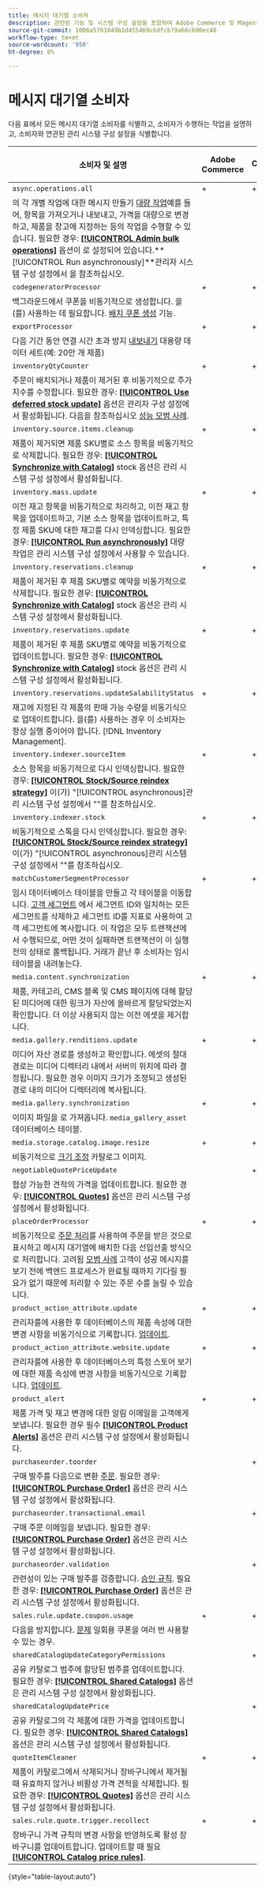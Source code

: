 ```yaml
---
title: 메시지 대기열 소비자
description: 관련된 기능 및 시스템 구성 설정을 포함하여 Adobe Commerce 및 Magento Open Source 메시지 대기열 소비자에 대해 알아봅니다.
source-git-commit: 1006a5761849b1d455469c6dfcb79a66cb90ec40
workflow-type: tm+mt
source-wordcount: '950'
ht-degree: 0%

---
```



# 메시지 대기열 소비자

다음 표에서 모든 메시지 대기열 소비자를 식별하고, 소비자가 수행하는 작업을 설명하고, 소비자와 연관된 관리 시스템 구성 설정을 식별합니다.

| 소비자 및 설명 | Adobe Commerce | Adobe Commerce 및 B2B | Magento Open Source |
|----------------------------------------------------------------------------------------------------------------------------------------------------------------------------------------------------------------------------------------------------------------------------------------------------------------------------------------------------------------------------------------------------------------------------------------------------------------------------------------------------------------------------------------------|----------------|-------------------------|---------------------|
| `async.operations.all` | + | + | + |
| 의 각 개별 작업에 대한 메시지 만들기 [대량 작업](https://developer.adobe.com/commerce/php/development/components/message-queues/bulk-operations/)예를 들어, 항목을 가져오거나 내보내고, 가격을 대량으로 변경하고, 제품을 창고에 지정하는 등의 작업을 수행할 수 있습니다. 필요한 경우: [**[!UICONTROL Admin bulk operations]**](https://docs.magento.com/user-guide/configuration/catalog/inventory.html?#admin-bulk-operations) 옵션이 로 설정되어 있습니다.**[!UICONTROL Run asynchronously]**관리자 시스템 구성 설정에서 을 참조하십시오. |  |  |  |
| `codegeneratorProcessor` | + | + | + |
| 백그라운드에서 쿠폰을 비동기적으로 생성합니다. 을(를) 사용하는 데 필요합니다. [배치 쿠폰 생성](https://experienceleague.adobe.com/docs/commerce-admin/marketing/promotions/cart-rules/price-rules-cart-coupon.html#method-2%3A-generate-a-batch-of-coupons) 기능. |  |  |  |
| `exportProcessor` | + | + | + |
| 다음 기간 동안 연결 시간 초과 방지 [내보내기](https://experienceleague.adobe.com/docs/commerce-admin/systems/data-transfer/data-export.html) 대용량 데이터 세트(예: 20만 개 제품) |  |  |  |
| `inventoryQtyCounter` | + | + |  |
| 주문이 배치되거나 제품이 제거된 후 비동기적으로 주가 지수를 수정합니다. 필요한 경우: [**[!UICONTROL Use deferred stock update]**](https://docs.magento.com/user-guide/configuration/catalog/inventory.html#product-stock-options) 옵션은 관리자 구성 설정에서 활성화됩니다. 다음을 참조하십시오 [성능 모범 사례](https://experienceleague.adobe.com/docs/commerce-operations/performance-best-practices/configuration.html#deferred-stock-update). |  |  |  |
| `inventory.source.items.cleanup` | + | + | + |
| 제품이 제거되면 제품 SKU별로 소스 항목을 비동기적으로 삭제합니다. 필요한 경우: [**[!UICONTROL Synchronize with Catalog]**](https://docs.magento.com/user-guide/configuration/catalog/inventory.html) stock 옵션은 관리 시스템 구성 설정에서 활성화됩니다. |  |  |  |
| `inventory.mass.update` | + | + | + |
| 이전 재고 항목을 비동기적으로 처리하고, 이전 재고 항목을 업데이트하고, 기본 소스 항목을 업데이트하고, 특정 제품 SKU에 대한 재고를 다시 인덱싱합니다. 필요한 경우: [**[!UICONTROL Run asynchronously]**](https://docs.magento.com/user-guide/configuration/catalog/inventory.html#admin-bulk-operations) 대량 작업은 관리 시스템 구성 설정에서 사용할 수 있습니다. |  |  |  |
| `inventory.reservations.cleanup` | + | + | + |
| 제품이 제거된 후 제품 SKU별로 예약을 비동기적으로 삭제합니다. 필요한 경우: [**[!UICONTROL Synchronize with Catalog]**](https://docs.magento.com/user-guide/configuration/catalog/inventory.html) stock 옵션은 관리 시스템 구성 설정에서 활성화됩니다. |  |  |  |
| `inventory.reservations.update` | + | + | + |
| 제품이 제거된 후 제품 SKU별로 예약을 비동기적으로 업데이트합니다. 필요한 경우: [**[!UICONTROL Synchronize with Catalog]**](https://docs.magento.com/user-guide/configuration/catalog/inventory.html) stock 옵션은 관리 시스템 구성 설정에서 활성화됩니다. |  |  |  |
| `inventory.reservations.updateSalabilityStatus` | + | + | + |
| 재고에 지정된 각 제품의 판매 가능 수량을 비동기식으로 업데이트합니다. 을(를) 사용하는 경우 이 소비자는 항상 실행 중이어야 합니다. [!DNL Inventory Management]. |  |  |  |
| `inventory.indexer.sourceItem` | + | + | + |
| 소스 항목을 비동기적으로 다시 인덱싱합니다. 필요한 경우: [**[!UICONTROL Stock/Source reindex strategy]**](https://docs.magento.com/user-guide/configuration/catalog/inventory.html#inventory-indexer-settings) 이(가) &quot;[!UICONTROL asynchronous]관리 시스템 구성 설정에서 &quot;&quot;를 참조하십시오. |  |  |  |
| `inventory.indexer.stock` | + | + | + |
| 비동기적으로 스톡을 다시 인덱싱합니다. 필요한 경우: [**[!UICONTROL Stock/Source reindex strategy]**](https://docs.magento.com/user-guide/configuration/catalog/inventory.html#inventory-indexer-settings) 이(가) &quot;[!UICONTROL asynchronous]관리 시스템 구성 설정에서 &quot;&quot;를 참조하십시오. |  |  |  |
| `matchCustomerSegmentProcessor` | + | + |  |
| 임시 데이터베이스 테이블을 만들고 각 테이블을 이동합니다. [고객 세그먼트](https://docs.magento.com/user-guide/marketing/customer-segments.html) 에서 세그먼트 ID와 일치하는 모든 세그먼트를 삭제하고 세그먼트 ID를 지표로 사용하여 고객 세그먼트에 복사합니다. 이 작업은 모두 트랜잭션에서 수행되므로, 어떤 것이 실패하면 트랜잭션이 이 실행 전의 상태로 롤백됩니다. 거래가 끝난 후 소비자는 임시 테이블을 내려놓는다. |  |  |  |
| `media.content.synchronization` | + | + | + |
| 제품, 카테고리, CMS 블록 및 CMS 페이지에 대해 할당된 미디어에 대한 링크가 자산에 올바르게 할당되었는지 확인합니다. 더 이상 사용되지 않는 이전 에셋을 제거합니다. |  |  |  |
| `media.gallery.renditions.update` | + | + | + |
| 미디어 자산 경로를 생성하고 확인합니다. 에셋의 절대 경로는 미디어 디렉터리 내에서 서버의 위치에 따라 결정됩니다. 필요한 경우 이미지 크기가 조정되고 생성된 경로 내의 미디어 디렉터리에 복사됩니다. |  |  |  |
| `media.gallery.synchronization` | + | + | + |
| 이미지 파일을 로 가져옵니다. `media_gallery_asset` 데이터베이스 테이블. |  |  |  |
| `media.storage.catalog.image.resize` | + | + | + |
| 비동기적으로 [크기 조정](https://developer.adobe.com/commerce/frontend-core/guide/themes/configure/#resize-catalog-images) 카탈로그 이미지. |  |  |  |
| `negotiableQuotePriceUpdate` |  | + |  |
| 협상 가능한 견적의 가격을 업데이트합니다. 필요한 경우: [**[!UICONTROL Quotes]**](https://docs.magento.com/user-guide/sales/quotes.html) 옵션은 관리 시스템 구성 설정에서 활성화됩니다. |  |  |  |
| `placeOrderProcessor` | + | + |  |
| 비동기적으로 [주문 처리](https://developer.adobe.com/commerce/php/module-reference/module-async-order/)를 사용하여 주문을 받은 것으로 표시하고 메시지 대기열에 배치한 다음 선입선출 방식으로 처리합니다. 고려됨 [모범 사례](../../implementation-playbook/best-practices/maintenance/order-processing-configuration.md) 고객이 성공 메시지를 보기 전에 백엔드 프로세스가 완료될 때까지 기다릴 필요가 없기 때문에 처리할 수 있는 주문 수를 늘릴 수 있습니다. |  |  |  |
| `product_action_attribute.update` | + | + | + |
| 관리자를에 사용한 후 데이터베이스의 제품 속성에 대한 변경 사항을 비동기식으로 기록합니다. [업데이트](https://experienceleague.adobe.com/docs/commerce-admin/catalog/product-attributes/create/bulk-product-attribute-update.html). |  |  |  |
| `product_action_attribute.website.update` | + | + | + |
| 관리자를에 사용한 후 데이터베이스의 특정 스토어 보기에 대한 제품 속성에 변경 사항을 비동기식으로 기록합니다. [업데이트](https://experienceleague.adobe.com/docs/commerce-admin/catalog/product-attributes/create/bulk-product-attribute-update.html). |  |  |  |
| `product_alert` | + | + | + |
| 제품 가격 및 재고 변경에 대한 알림 이메일을 고객에게 보냅니다. 필요한 경우 필수 [**[!UICONTROL Product Alerts]**](https://experienceleague.adobe.com/docs/commerce-admin/inventory/configuration/product-alerts/alert-setup.html) 옵션은 관리 시스템 구성 설정에서 활성화됩니다. |  |  |  |
| `purchaseorder.toorder` |  | + |  |
| 구매 발주를 다음으로 변환 [주문](https://docs.magento.com/user-guide/stores/b2b-purchase-order-flow.html#approval-rules). 필요한 경우: [**[!UICONTROL Purchase Order]**](https://experienceleague.adobe.com/docs/commerce-admin/b2b/purchase-orders/purchase-order-flow.html) 옵션은 관리 시스템 구성 설정에서 활성화됩니다. |  |  |  |
| `purchaseorder.transactional.email` |  | + |  |
| 구매 주문 이메일을 보냅니다. 필요한 경우: [**[!UICONTROL Purchase Order]**](https://experienceleague.adobe.com/docs/commerce-admin/b2b/purchase-orders/purchase-order-flow.html) 옵션은 관리 시스템 구성 설정에서 활성화됩니다. |  |  |  |
| `purchaseorder.validation` |  | + |  |
| 관련성이 있는 구매 발주를 검증합니다. [승인 규칙](https://docs.magento.com/user-guide/customers/account-dashboard-approval-rules.html). 필요한 경우: [**[!UICONTROL Purchase Order]**](https://experienceleague.adobe.com/docs/commerce-admin/b2b/purchase-orders/purchase-order-flow.html) 옵션은 관리 시스템 구성 설정에서 활성화됩니다. |  |  |  |
| `sales.rule.update.coupon.usage` | + | + | + |
| 다음을 방지합니다. [문제](https://experienceleague.adobe.com/docs/commerce-knowledge-base/kb/troubleshooting/miscellaneous/coupon-code-used-more-than-once-adobe-commerce.html) 일회용 쿠폰을 여러 번 사용할 수 있는 경우. |  |  |  |
| `sharedCatalogUpdateCategoryPermissions` |  | + |  |
| 공유 카탈로그 범주에 할당된 범주를 업데이트합니다. 필요한 경우: [**[!UICONTROL Shared Catalogs]**](https://docs.magento.com/user-guide/catalog/catalog-shared.html) 옵션은 관리 시스템 구성 설정에서 활성화됩니다. |  |  |  |
| `sharedCatalogUpdatePrice` |  | + |  |
| 공유 카탈로그의 각 제품에 대한 가격을 업데이트합니다. 필요한 경우: [**[!UICONTROL Shared Catalogs]**](https://docs.magento.com/user-guide/catalog/catalog-shared.html) 옵션은 관리 시스템 구성 설정에서 활성화됩니다. |  |  |  |
| `quoteItemCleaner` | + | + |  |
| 제품이 카탈로그에서 삭제되거나 장바구니에서 제거될 때 유효하지 않거나 비활성 가격 견적을 삭제합니다. 필요한 경우: [**[!UICONTROL Quotes]**](https://docs.magento.com/user-guide/sales/quotes.html) 옵션은 관리 시스템 구성 설정에서 활성화됩니다. |  |  |  |
| `sales.rule.quote.trigger.recollect` | + | + | + |
| 장바구니 가격 규칙의 변경 사항을 반영하도록 활성 장바구니를 업데이트합니다. 업데이트할 때 필요 [**[!UICONTROL Catalog price rules]**](https://experienceleague.adobe.com/docs/commerce-admin/marketing/promotions/catalog-rules/price-rules-catalog.html). |  |  |  |

{style="table-layout:auto"}
